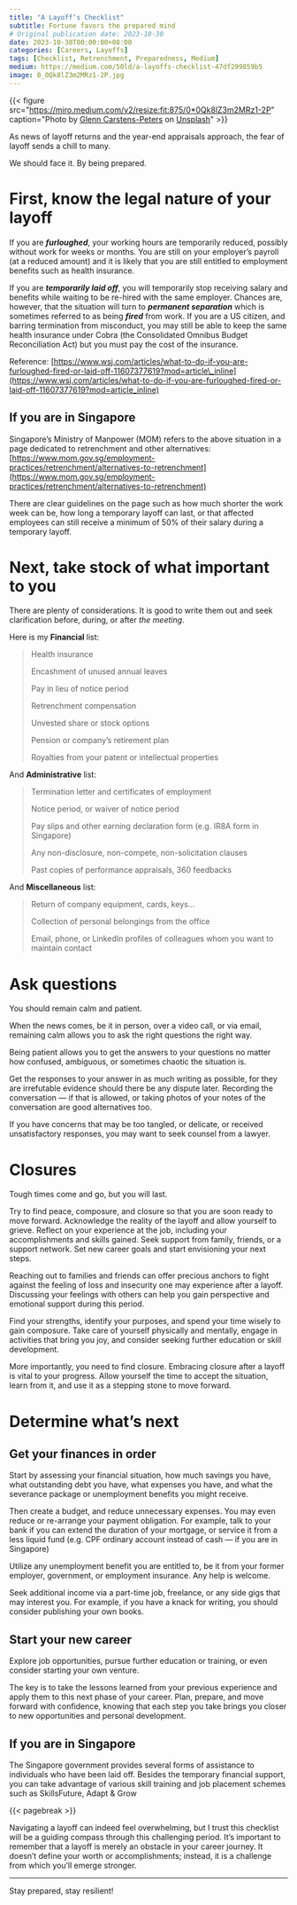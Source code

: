 ```yaml
---
title: "A Layoff’s Checklist"
subtitle: Fortune favors the prepared mind
# Original publication date: 2023-10-30
date: 2023-10-30T00:00:00+08:00
categories: [Careers, Layoffs]
tags: [Checklist, Retrenchment, Preparedness, Medium]
medium: https://medium.com/50ld/a-layoffs-checklist-47df299859b5
image: 0_0Qk8lZ3m2MRz1-2P.jpg
---
```


{{< figure src="https://miro.medium.com/v2/resize:fit:875/0*0Qk8lZ3m2MRz1-2P" caption="Photo by [Glenn Carstens-Peters](https://unsplash.com/@glenncarstenspeters?utm_source=medium&utm_medium=referral) on [Unsplash](https://unsplash.com/?utm_source=medium&utm_medium=referral)" >}}

As news of layoff returns and the year-end appraisals approach, the fear of layoff sends a chill to many.

We should face it. By being prepared.

# First, know the legal nature of your layoff

If you are **_furloughed_**, your working hours are temporarily reduced, possibly without work for weeks or months. You are still on your employer’s payroll (at a reduced amount) and it is likely that you are still entitled to employment benefits such as health insurance.

If you are **_temporarily laid off_**, you will temporarily stop receiving salary and benefits while waiting to be re-hired with the same employer. Chances are, however, that the situation will turn to **_permanent separation_** which is sometimes referred to as being **_fired_** from work. If you are a US citizen, and barring termination from misconduct, you may still be able to keep the same health insurance under Cobra (the Consolidated Omnibus Budget Reconciliation Act) but you must pay the cost of the insurance.

Reference: [https://www.wsj.com/articles/what-to-do-if-you-are-furloughed-fired-or-laid-off-11607377619?mod=article\_inline](https://www.wsj.com/articles/what-to-do-if-you-are-furloughed-fired-or-laid-off-11607377619?mod=article_inline)

## If you are in Singapore

Singapore’s Ministry of Manpower (MOM) refers to the above situation in a page dedicated to retrenchment and other alternatives: [https://www.mom.gov.sg/employment-practices/retrenchment/alternatives-to-retrenchment](https://www.mom.gov.sg/employment-practices/retrenchment/alternatives-to-retrenchment)

There are clear guidelines on the page such as how much shorter the work week can be, how long a temporary layoff can last, or that affected employees can still receive a minimum of 50% of their salary during a temporary layoff.

# Next, take stock of what important to you

There are plenty of considerations. It is good to write them out and seek clarification before, during, or after _the meeting_.

Here is my **Financial** list:

> Health insurance
> 
> Encashment of unused annual leaves
> 
> Pay in lieu of notice period
> 
> Retrenchment compensation
> 
> Unvested share or stock options
> 
> Pension or company’s retirement plan
> 
> Royalties from your patent or intellectual properties

And **Administrative** list:

> Termination letter and certificates of employment
> 
> Notice period, or waiver of notice period
> 
> Pay slips and other earning declaration form (e.g. IR8A form in Singapore)
> 
> Any non-disclosure, non-compete, non-solicitation clauses
> 
> Past copies of performance appraisals, 360 feedbacks

And **Miscellaneous** list:

> Return of company equipment, cards, keys…
> 
> Collection of personal belongings from the office
> 
> Email, phone, or LinkedIn profiles of colleagues whom you want to maintain contact

# Ask questions

You should remain calm and patient.

When the news comes, be it in person, over a video call, or via email, remaining calm allows you to ask the right questions the right way.

Being patient allows you to get the answers to your questions no matter how confused, ambiguous, or sometimes chaotic the situation is.

Get the responses to your answer in as much writing as possible, for they are irrefutable evidence should there be any dispute later. Recording the conversation — if that is allowed, or taking photos of your notes of the conversation are good alternatives too.

If you have concerns that may be too tangled, or delicate, or received unsatisfactory responses, you may want to seek counsel from a lawyer.

# Closures

Tough times come and go, but you will last.

Try to find peace, composure, and closure so that you are soon ready to move forward. Acknowledge the reality of the layoff and allow yourself to grieve. Reflect on your experience at the job, including your accomplishments and skills gained. Seek support from family, friends, or a support network. Set new career goals and start envisioning your next steps.

Reaching out to families and friends can offer precious anchors to fight against the feeling of loss and insecurity one may experience after a layoff. Discussing your feelings with others can help you gain perspective and emotional support during this period.

Find your strengths, identify your purposes, and spend your time wisely to gain composure. Take care of yourself physically and mentally, engage in activities that bring you joy, and consider seeking further education or skill development.

More importantly, you need to find closure. Embracing closure after a layoff is vital to your progress. Allow yourself the time to accept the situation, learn from it, and use it as a stepping stone to move forward.

# Determine what’s next

## Get your finances in order

Start by assessing your financial situation, how much savings you have, what outstanding debt you have, what expenses you have, and what the severance package or unemployment benefits you might receive.

Then create a budget, and reduce unnecessary expenses. You may even reduce or re-arrange your payment obligation. For example, talk to your bank if you can extend the duration of your mortgage, or service it from a less liquid fund (e.g. CPF ordinary account instead of cash — if you are in Singapore)

Utilize any unemployment benefit you are entitled to, be it from your former employer, government, or employment insurance. Any help is welcome.

Seek additional income via a part-time job, freelance, or any side gigs that may interest you. For example, if you have a knack for writing, you should consider publishing your own books.

## Start your new career

Explore job opportunities, pursue further education or training, or even consider starting your own venture.

The key is to take the lessons learned from your previous experience and apply them to this next phase of your career. Plan, prepare, and move forward with confidence, knowing that each step you take brings you closer to new opportunities and personal development.

## If you are in Singapore

The Singapore government provides several forms of assistance to individuals who have been laid off. Besides the temporary financial support, you can take advantage of various skill training and job placement schemes such as SkillsFuture, Adapt & Grow

{{< pagebreak >}}

Navigating a layoff can indeed feel overwhelming, but I trust this checklist will be a guiding compass through this challenging period. It’s important to remember that a layoff is merely an obstacle in your career journey. It doesn’t define your worth or accomplishments; instead, it is a challenge from which you’ll emerge stronger.

---

Stay prepared, stay resilient!
